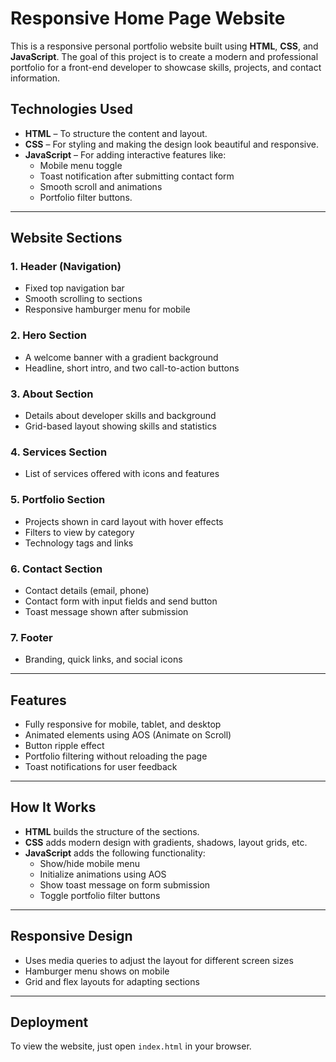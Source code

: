 #  Responsive Home Page Website
This is a responsive personal portfolio website built using **HTML**, **CSS**, and **JavaScript**. The goal of this project is to create a modern and professional portfolio for a front-end developer to showcase skills, projects, and contact information.

## Technologies Used

- **HTML** – To structure the content and layout.
- **CSS** – For styling and making the design look beautiful and responsive.
- **JavaScript** – For adding interactive features like:
  - Mobile menu toggle
  - Toast notification after submitting contact form
  - Smooth scroll and animations
  - Portfolio filter buttons.


---

## Website Sections

### 1. Header (Navigation)
- Fixed top navigation bar
- Smooth scrolling to sections
- Responsive hamburger menu for mobile

### 2. Hero Section
- A welcome banner with a gradient background
- Headline, short intro, and two call-to-action buttons

### 3. About Section
- Details about developer skills and background
- Grid-based layout showing skills and statistics

### 4. Services Section
- List of services offered with icons and features

### 5. Portfolio Section
- Projects shown in card layout with hover effects
- Filters to view by category
- Technology tags and links

### 6. Contact Section
- Contact details (email, phone)
- Contact form with input fields and send button
- Toast message shown after submission

### 7. Footer
- Branding, quick links, and social icons

---

## Features

- Fully responsive for mobile, tablet, and desktop
- Animated elements using AOS (Animate on Scroll)
- Button ripple effect
- Portfolio filtering without reloading the page
- Toast notifications for user feedback

---

## How It Works

- **HTML** builds the structure of the sections.
- **CSS** adds modern design with gradients, shadows, layout grids, etc.
- **JavaScript** adds the following functionality:
  - Show/hide mobile menu
  - Initialize animations using AOS
  - Show toast message on form submission
  - Toggle portfolio filter buttons

---

## Responsive Design

- Uses media queries to adjust the layout for different screen sizes
- Hamburger menu shows on mobile
- Grid and flex layouts for adapting sections

---

## Deployment

To view the website, just open `index.html` in your browser.

